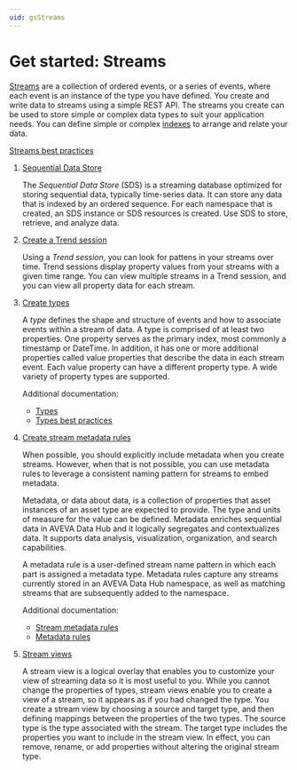 ```yaml
---
uid: gsStreams
---
```


# Get started: Streams

[Streams](https://docs.aveva.com/bundle/data-hub/page/developer-guide/sequential-data-store-dev/sds-streams-dev.html) are a collection of ordered events, or a series of events, where each event is an instance of the type you have defined. You create and write data to streams using a simple REST API. The streams you create can be used to store simple or complex data types to suit your application needs. You can define simple or complex [indexes](https://docs.aveva.com/bundle/data-hub/page/developer-guide/sequential-data-store-dev/sds-index.html) to arrange and relate your data.

[Streams best practices](https://docs.aveva.com/bundle/data-hub/page/add-organize-data/store-data/streams/streams-manage-streams.html#streams-best-practices)

1. [Sequential Data Store](https://docs.aveva.com/bundle/data-hub/page/add-organize-data/store-data/store-data-overview.html)

    The _Sequential Data Store_ (SDS) is a streaming database optimized for storing sequential data, typically time-series data. It can store any data that is indexed by an ordered sequence. For each namespace that is created, an SDS instance or SDS resources is created. Use SDS to store, retrieve, and analyze data.

1. [Create a Trend session](https://docs.aveva.com/bundle/data-hub/page/visualize-data/getting-started-trend.html)

    Using a _Trend session_, you can look for pattens in your streams over time. Trend sessions display property values from your streams with a given time range. You can view multiple streams in a Trend session, and you can view all property data for each stream.

1. [Create types](https://docs.aveva.com/bundle/data-hub/page/add-organize-data/store-data/types/types-procedure.html)

    A _type_ defines the shape and structure of events and how to associate events within a stream of data. A type is comprised of at least two properties. One property serves as the primary index, most commonly a timestamp or DateTime. In addition, it has one or more additional properties called value properties that describe the data in each stream event. Each value property can have a different property type. A wide variety of property types are supported.

    Additional documentation:

    - [Types](https://docs.aveva.com/bundle/data-hub/page/developer-guide/sequential-data-store-dev/sds-types-dev.html)
    - [Types best practices](https://docs.aveva.com/bundle/data-hub/page/add-organize-data/store-data/types/types-best-practices.html)

1. [Create stream metadata rules](https://docs.aveva.com/bundle/data-hub/page/add-organize-data/organize-data/metadata-rules/metadata-rules-procedure.html)

    When possible, you should explicitly include metadata when you create streams. However, when that is not possible, you can use metadata rules to leverage a consistent naming pattern for streams to embed metadata.

    Metadata, or data about data, is a collection of properties that asset instances of an asset type are expected to provide. The type and units of measure for the value can be defined. Metadata enriches sequential data in AVEVA Data Hub and it logically segregates and contextualizes data. It supports data analysis, visualization, organization, and search capabilities.

    A metadata rule is a user-defined stream name pattern in which each part is assigned a metadata type. Metadata rules capture any streams currently stored in an AVEVA Data Hub namespace, as well as matching streams that are subsequently added to the namespace.

    Additional documentation:

   - [Stream metadata rules](https://docs.aveva.com/bundle/data-hub/page/add-organize-data/organize-data/metadata-rules/metadata-rules-concept.html)
   - [Metadata rules](https://docs.aveva.com/bundle/data-hub/page/api-reference/rules/metadata-rules/metadata-rules-overview.html)

1. [Stream views](https://docs.aveva.com/bundle/data-hub/page/add-organize-data/organize-data/stream-views/stream-views-concept.html)

    A stream view is a logical overlay that enables you to customize your view of streaming data so it is most useful to you. While you cannot change the properties of types, stream views enable you to create a view of a stream, so it appears as if you had changed the type. You create a stream view by choosing a source and target type, and then defining mappings between the properties of the two types. The source type is the type associated with the stream. The target type includes the properties you want to include in the stream view. In effect, you can remove, rename, or add properties without altering the original stream type.